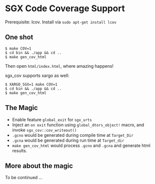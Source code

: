 # SGX Code Coverage Support

Prerequisite: lcov. Install via `sudo apt-get install lcov`

## One shot

```
$ make COV=1
$ cd bin && ./app && cd ..
$ make gen_cov_html
```

Then open `html/index.html`, where amazing happens!

sgx_cov supports xargo as well:

```
$ XARGO_SGX=1 make COV=1
$ cd bin && ./app && cd ..
$ make gen_cov_html
```

## The Magic

* Enable feature `global_exit` for `sgx_urts`
* Inject an `on exit` function using `global_dtors_object!` macro, and invoke `sgx_cov::cov_writeout()`
* `.gcno` would be generated during compile time at `Target_Dir`
* `.gcna` would be generated during run time at `Target_dir`
* `make gen_cov_html` would process `.gcno` and `.gcna` and generate html results.

## More about the magic

To be continued ...
